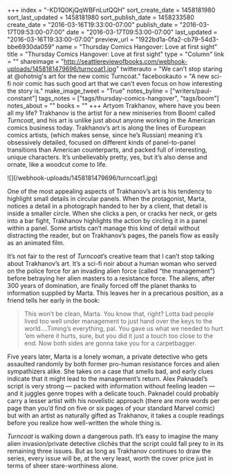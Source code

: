 +++
index = "-KD1Q0KjQqWBFnLutQQH"
sort_create_date = 1458181980
sort_last_updated = 1458181980
sort_publish_date = 1458233580
create_date = "2016-03-16T19:33:00-07:00"
publish_date = "2016-03-17T09:53:00-07:00"
date = "2016-03-17T09:53:00-07:00"
last_updated = "2016-03-16T19:33:00-07:00"
preview_url = "1922bd1a-0fa2-cb79-54d3-bbe6930da059"
name = "Thursday Comics Hangover: Love at first sight"
title = "Thursday Comics Hangover: Love at first sight"
type = "Column"
link = ""
shareimage = "http://seattlereviewofbooks.com/webhook-uploads/1458181479696/turncoat1.jpg"
twitterauto = "We can't stop staring at @ohotnig's art for the new comic Turncoat."
facebookauto = "A new sci-fi noir comic has such good art that we can't even focus on how interesting the story is."
make_image_tweet = "True"
notes_byline = ["writers/paul-constant"]
tags_notes = ["tags/thursday-comics-hangover", "tags/boom"]
notes_about = ""
books = ""
+++
Artyom Trakhanov, where have you been all my life? Trakhanov is the artist for a new miniseries from Boom! called *Turncoat*, and his art is unlike just about anyone working in the American comics business today. Trakhanov’s art is along the lines of European comics artists, (which makes sense, since he’s Russian) meaning it’s obsessively detailed, focused on different kinds of panel-to-panel transitions than American counterparts, and packed full of interesting, unique characters. It’s unbelievably pretty, yes, but it’s also dense and ornate, like a woodcut come to life.

<p class="image-left">![](/webhook-uploads/1458181479696/turncoat1.jpg)</p>One of the most appealing aspects of Trakhanov’s art is his tendency to highlight small details in circular panels. When the protagonist, Marta, notices a detail in a photograph handed to her by a client, that detail is inside a smaller circle. When she clicks a pen, or cracks her neck, or gets into a bar fight, Trakhanov highlights the action by circling it in a panel within a panel. Some artists can’t manage this kind of detail without distracting the reader, but on Trakhanov’s pages, the panels flow as easily as an animated film.

It’s not fair to the rest of *Turncoat*’s creative team that I can’t stop talking about Trakhanov’s art. It’s a sci-fi noir about a human woman who served on the police force for an invading alien force (called “the management”) before betraying her alien masters to a resistance force. The aliens, after 300 years of domination, are finally forced off the planet thanks to information supplied by Marta. This leaves her in a precarious position, as a friend tells her early in the book:

<blockquote>This won’t be clean, Marta. You know that, right? Lotta bad people lived too well under management to just hand over the keys to the world….Timing’s everything, pal. You gave us what we needed to hurt ‘em where it hurts, sure, but you did it just a touch too close to the end. Now both sides are gonna take you for a carpetbagger.</blockquote>

Five years later, Marta is a lonely woman, a private detective who gets assaulted randomly by both former pro-human resistance forces and alien sympathizers alike. She takes on a case that smells bad, and early clues indicate that it might lead to the management’s return. Alex Paknadel’s script is very strong — packed with information without feeling leaden — and it juggles genre tropes with a delicate touch. Paknadel could probably carry a lesser artist with his novelistic approach (there are more words per page than you’d find on five or six pages of your standard Marvel comic) but with an artist as naturally gifted as Trakhanov, it takes a couple readings before you realize how well-written the whole thing is.

*Turncoat* is walking down a dangerous path. It’s easy to imagine the many alien invasion/private detective clichés that the script could fall prey to in its remaining three issues. But as long as Trakhanov continues to draw the series, every issue will be, at the very least, worth the cover price just in terms of sheer stare-worthiness alone.
